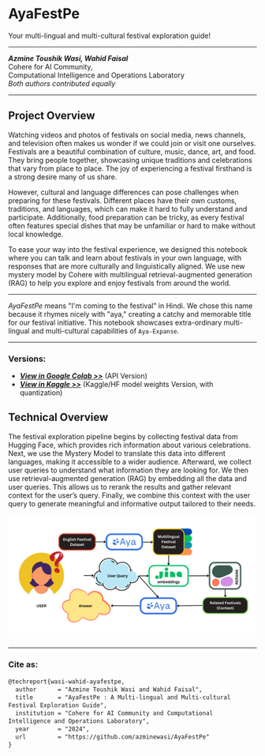 # **AyaFestPe**
Your multi-lingual and multi-cultural festival exploration guide!

---

<div>
<b><i>Azmine Toushik Wasi, Wahid Faisal</i></b></br>
    Cohere for AI Community, </br>
    Computational Intelligence and Operations Laboratory </br>
    <i>Both authors contributed equally</i>
</div>

---

## Project Overview
Watching videos and photos of festivals on social media, news channels, and television often makes us wonder if we could join or visit one ourselves. Festivals are a beautiful combination of culture, music, dance, art, and food. They bring people together, showcasing unique traditions and celebrations that vary from place to place. The joy of experiencing a festival firsthand is a strong desire many of us share.

However, cultural and language differences can pose challenges when preparing for these festivals. Different places have their own customs, traditions, and languages, which can make it hard to fully understand and participate. Additionally, food preparation can be tricky, as every festival often features special dishes that may be unfamiliar or hard to make without local knowledge.

To ease your way into the festival experience, we designed this notebook where you can talk and learn about festivals in your own language, with responses that are more culturally and linguistically aligned. We use new mystery model by Cohere with multilingual retrieval-augmented generation (RAG) to help you explore and enjoy festivals from around the world.


---

*AyaFestPe* means "I'm coming to the festival" in Hindi. We chose this name because it rhymes nicely with "aya," creating a catchy and memorable title for our festival initiative.  This notebook showcases extra-ordinary multi-lingual and multi-cultural capabilities of `Aya-Expanse`.

---

### Versions:

- [***View in Google Colab >>***](https://colab.research.google.com/drive/10bdU0EjZ5sB6ULHXtWMVf4WBbwfJOCuV#scrollTo=dleP-sRiNISu) (API Version)
- [***View in Kaggle >>***](https://www.kaggle.com/code/azminetoushikwasi/ayafestpe-your-multilingual-festival-explorer) (Kaggle/HF model weights Version, with quantization)


## Technical Overview
The festival exploration pipeline begins by collecting festival data from Hugging Face, which provides rich information about various celebrations. Next, we use the Mystery Model to translate this data into different languages, making it accessible to a wider audience. Afterward, we collect user queries to understand what information they are looking for. We then use retrieval-augmented generation (RAG) by embedding all the data and user queries. This allows us to rerank the results and gather relevant context for the user’s query. Finally, we combine this context with the user query to generate meaningful and informative output tailored to their needs.

<img src="img\Model.png">

---

### Cite as:
```
@techreport{wasi-wahid-ayafestpe,
  author      = "Azmine Toushik Wasi and Wahid Faisal",
  title       = "AyaFestPe : A Multi-lingual and Multi-cultural Festival Exploration Guide",
  institution = "Cohere for AI Community and Computational Intelligence and Operations Laboratory",
  year        = "2024",
  url         = "https://github.com/azminewasi/AyaFestPe"
}
```